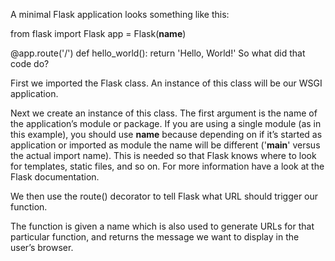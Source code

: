 A minimal Flask application looks something like this:

from flask import Flask
app = Flask(__name__)

@app.route('/')
def hello_world():
    return 'Hello, World!'
So what did that code do?

First we imported the Flask class. An instance of this class will be our WSGI application.

Next we create an instance of this class. The first argument is the name of the application’s module or package. If you are using a single module (as in this example), you should use __name__ because depending on if it’s started as application or imported as module the name will be different ('__main__' versus the actual import name). This is needed so that Flask knows where to look for templates, static files, and so on. For more information have a look at the Flask documentation.

We then use the route() decorator to tell Flask what URL should trigger our function.

The function is given a name which is also used to generate URLs for that particular function, and returns the message we want to display in the user’s browser.